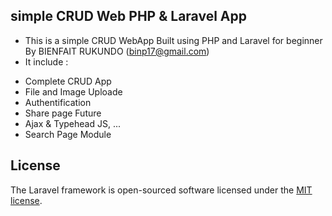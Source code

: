 ## simple CRUD Web PHP & Laravel App
- This is a simple CRUD WebApp Built using PHP and Laravel for beginner By BIENFAIT RUKUNDO (binp17@gmail.com)
- It include :
* Complete CRUD App
 * File and Image Uploade
 * Authentification
 * Share page Future
 * Ajax & Typehead JS, ... 
 * Search Page Module


## License

The Laravel framework is open-sourced software licensed under the [MIT license](https://opensource.org/licenses/MIT).

